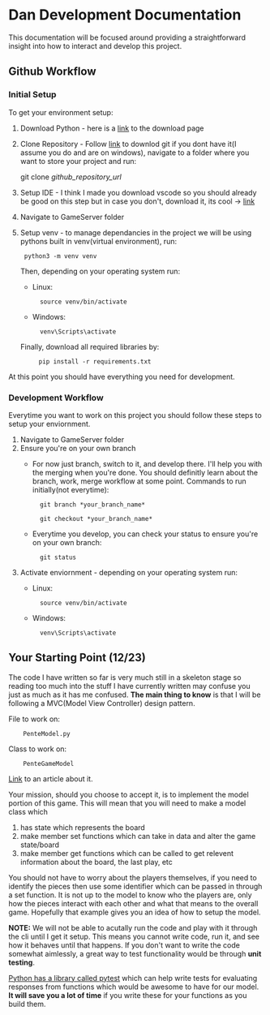 # Dan Development Documentation
This documentation will be focused around providing a straightforward insight into how to interact and develop this project.

## Github Workflow
### Initial Setup
To get your environment setup:
1. Download Python - here is a [link](https://www.python.org/downloads/) to the download page
1. Clone Repository - Follow [link](https://www.simplilearn.com/tutorials/git-tutorial/git-installation-on-windows) to downlod git if you dont have it(I assume you do and are on windows), navigate to a folder where you want to store your project and run:

    git clone *github_repository_url*

1. Setup IDE - I think I made you download vscode so you should already be good on this step but in case you don't, download it, its cool -> [link](https://code.visualstudio.com/download) 
1. Navigate to GameServer folder
1. Setup venv - to manage dependancies in the project we will be using pythons built in venv(virtual environment), run:

        python3 -m venv venv 

    Then, depending on your operating system run:
    - Linux: 
        
            source venv/bin/activate
    
    - Windows: 
        
            venv\Scripts\activate
    
    Finally, download all required libraries by:

            pip install -r requirements.txt



At this point you should have everything you need for development.

### Development Workflow
Everytime you want to work on this project you should follow these steps to setup your enviornment.
1. Navigate to GameServer folder
1. Ensure you're on your own branch
    - For now just branch, switch to it, and develop there. I'll help you with the merging when you're done. You should definitly learn about the branch, work, merge workflow at some point. Commands to run initially(not everytime):

            git branch *your_branch_name*

            git checkout *your_branch_name*
    
    - Everytime you develop, you can check your status to ensure you're on your own branch:

            git status

1. Activate enviornment - depending on your operating system run:
    - Linux: 
        
            source venv/bin/activate
    
    - Windows: 
        
            venv\Scripts\activate




## Your Starting Point (12/23)
The code I have written so far is very much still in a skeleton stage so reading too much into the stuff I have currently written may confuse you just as much as it has me confused. **The main thing to know** is that I will be following a MVC(Model View Controller) design pattern.

File to work on:

        PenteModel.py

Class to work on: 

        PenteGameModel

[Link](https://www.geeksforgeeks.org/mvc-design-pattern/) to an article about it.

Your mission, should you choose to accept it, is to implement the model portion of this game. This will mean that you will need to make a model class which 
1. has state which represents the board
1. make member set functions which can take in data and alter the game state/board 
1. make member get functions which can be called to get relevent information about the board, the last play, etc

You should not have to worry about the players themselves, if you need to identify the pieces then use some identifier which can be passed in through a set function. It is not up to the model to know who the players are, only how the pieces interact with each other and what that means to the overall game. Hopefully that example gives you an idea of how to setup the model.

**NOTE:** We will not be able to acutally run the code and play with it through the cli until I get it setup. This means you cannot write code, run it, and see how it behaves until that happens. If you don't want to write the code somewhat aimlessly, a great way to test functionality would be through **unit testing**.

[Python has a library called pytest](https://docs.pytest.org/en/7.4.x/) which can help write tests for evaluating responses from functions which would be awesome to have for our model. **It will save you a lot of time** if you write these for your functions as you build them.